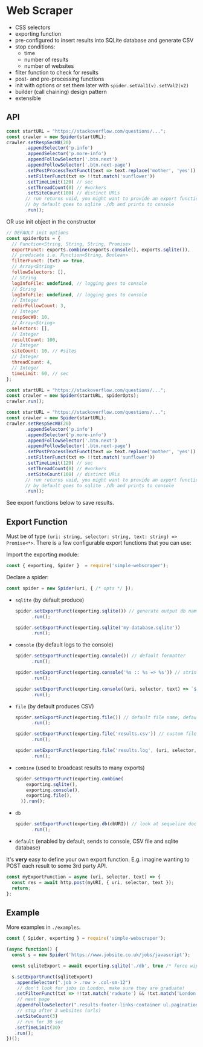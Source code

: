 # Web Scraper

- CSS selectors
- exporting function
- pre-configured to insert results into SQLite database and generate CSV
- stop conditions:
  - time
  - number of results
  - number of websites
- filter function to check for results
- post- and pre-processing functions
- init with options or set them later with `spider.setVal1(v).setVal2(v2)`
- builder (call chaining) design pattern
- extensible

## API 

```js
const startURL = "https://stackoverflow.com/questions/...";
const crawler = new Spider(startURL);
crawler.setRespSecW8(20)
       .appendSelector('p.info')
       .appendSelector('p.more-info')
       .appendFollowSelector('.btn.next')
       .appendFollowSelector('.btn.next-page')
       .setPostProcessTextFunct(text => text.replace('mother', 'yes'))
       .setFilterFunct(txt => !!txt.match('sunflower'))
       .setTimeLimit(120) // sec
       .setThreadCount(8) // #workers
       .setSiteCount(100) // distinct URLs
       // run returns void, you might want to provide an export function for each result (see below)
       // by default goes to sqlite ./db and prints to console
       .run(); 
```

<p>OR use init object in the constructor</p>

```js
// DEFAULT init options
const spiderOpts = {
  // Function<String, String, String, Promise>
  exportFunct: exports.combine(exports.console(), exports.sqlite()),
  // predicate i.e. Function<String, Boolean>
  filterFunct: (txt) => true, 
  // Array<String>
  followSelectors: [], 
  // String
  logInfoFile: undefined, // logging goes to console
  // String
  logInfoFile: undefined, // logging goes to console
  // Integer
  redirFollowCount: 3,
  // Integer
  respSecW8: 10,
  // Array<String>
  selectors: [], 
  // Integer
  resultCount: 100,
  // Integer
  siteCount: 10, // #sites
  // Integer
  threadCount: 4,
  // Integer
  timeLimit: 60, // sec
};

const startURL = "https://stackoverflow.com/questions/...";
const crawler = new Spider(startURL, spiderOpts);
crawler.run();
```


```js
const startURL = "https://stackoverflow.com/questions/...";
const crawler = new Spider(startURL);
crawler.setRespSecW8(20)
       .appendSelector('p.info')
       .appendSelector('p.more-info')
       .appendFollowSelector('.btn.next')
       .appendFollowSelector('.btn.next-page')
       .setPostProcessTextFunct(text => text.replace('mother', 'yes'))
       .setFilterFunct(txt => !!txt.match('sunflower'))
       .setTimeLimit(120) // sec
       .setThreadCount(8) // #workers
       .setSiteCount(100) // distinct URLs
       // run returns void, you might want to provide an export function for each result (see below)
       // by default goes to sqlite ./db and prints to console
       .run(); 
```

See export functions below to save results.

## Export Function

Must be of type `(uri: string, selector: string, text: string) => Promise<*>`.
There is a few configurable export functions that you can use:

Import the exporting module:

```js
const { exporting, Spider }  = require('simple-webscraper');
```

Declare a spider:

```js
const spider = new Spider(uri, { /* opts */ });
```


- `sqlite` (by default produce)

  ```js
  spider.setExportFunct(exporting.sqlite()) // generate output db name
        .run();
  ```
  
  ```js
  spider.setExportFunct(exporting.sqlite('my-database.sqlite'))
        .run();
  ```

- `console` (by default logs to the console)

  ```js
  spider.setExportFunct(exporting.console()) // default formatter
        .run();
  ```
  
  ```js
  spider.setExportFunct(exporting.console('%s :: %s => %s')) // string formatter for (uri, selector, text)
        .run();
  ```
  
  ```js
  spider.setExportFunct(exporting.console((uri, selector, text) => `${uri} :: ${text.slice(0, 100)}`))
        .run();
  ```

- `file` (by default produces CSV)

  ```js
  spider.setExportFunct(exporting.file()) // default file name, default formatter
        .run();
  ```
  
  ```js
  spider.setExportFunct(exporting.file('results.csv')) // custom file name, default csv formatter
        .run();
  ```
  
  ```js
  spider.setExportFunct(exporting.file('results.log', (uri, selector, text) => `${uri} :: ${text.slice(0, 100)}`))
        .run();
  ```


- `combine` (used to broadcast results to many exports)

  ```js
  spider.setExportFunct(exporting.combine(
      exporting.sqlite(), 
      exporting.console(), 
      exporting.file(),
    )).run();
  ```

- `db`

  ```js
  spider.setExportFunct(exporting.db(dbURI)) // look at sequelize docs
        .run();
  ```

- `default` (enabled by default, sends to console, CSV file and sqlite database)

<p>It's <strong>very</strong> easy to define your own export function. E.g. imagine wanting to POST each result to some 3rd party API.</p>   

```js
const myExportFunction = async (uri, selector, text) => {
  const res = await http.post(myURI, { uri, selector, text });
  return;
};
```

## Example

More examples in `./examples`.

```js
const { Spider, exporting } = require('simple-webscraper');

(async function() {
  const s = new Spider('https://www.jobsite.co.uk/jobs/javascript');

  const sqliteExport = await exporting.sqlite('./db', true /* force wipe if exists */);

  s.setExportFunct(sqliteExport)
   .appendSelector(".job > .row > .col-sm-12")
    // don't look for jobs in London, make sure they are graduate!
   .setFilterFunct(txt => !!txt.match('raduate') && !txt.match('London'))
    // next page 
   .appendFollowSelector(".results-footer-links-container ul.pagination li a[href*='page=']") 
    // stop after 3 websites (urls)
   .setSiteCount(3)
    // run for 30 sec
   .setTimeLimit(30)
   .run();
})();
```
